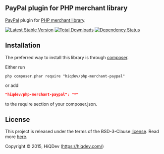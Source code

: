 PayPal plugin for PHP merchant library
--------------------------------------

[PayPal](https://paupal.com/) plugin for [PHP merchant library](https://github.com/hiqdev/php-merchant).

[![Latest Stable Version](https://poser.pugx.org/hiqdev/php-merchant-paypal/v/stable.png)](https://packagist.org/packages/hiqdev/php-merchant-paypal)
[![Total Downloads](https://poser.pugx.org/hiqdev/php-merchant-paypal/downloads.png)](https://packagist.org/packages/hiqdev/php-merchant-paypal)
[![Dependency Status](https://www.versioneye.com/php/hiqdev:php-merchant-paypal/dev-master/badge.svg)](https://www.versioneye.com/php/hiqdev:php-merchant-paypal/dev-master)

## Installation

The preferred way to install this library is through [composer](http://getcomposer.org/download/).

Either run

```
php composer.phar require "hiqdev/php-merchant-paypal"
```

or add

```json
"hiqdev/php-merchant-paypal": "*"
```

to the require section of your composer.json.

## License

This project is released under the terms of the BSD-3-Clause [license](https://github.com/hiqdev/hidev/blob/master/LICENSE).
Read more [here](http://choosealicense.com/licenses/bsd-3-clause).

Copyright © 2015, HiQDev (https://hiqdev.com/)
